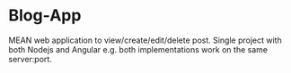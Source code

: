 # Blog-App
MEAN web application to view/create/edit/delete post. Single project with both Nodejs and Angular e.g. both implementations work on the same server:port.
